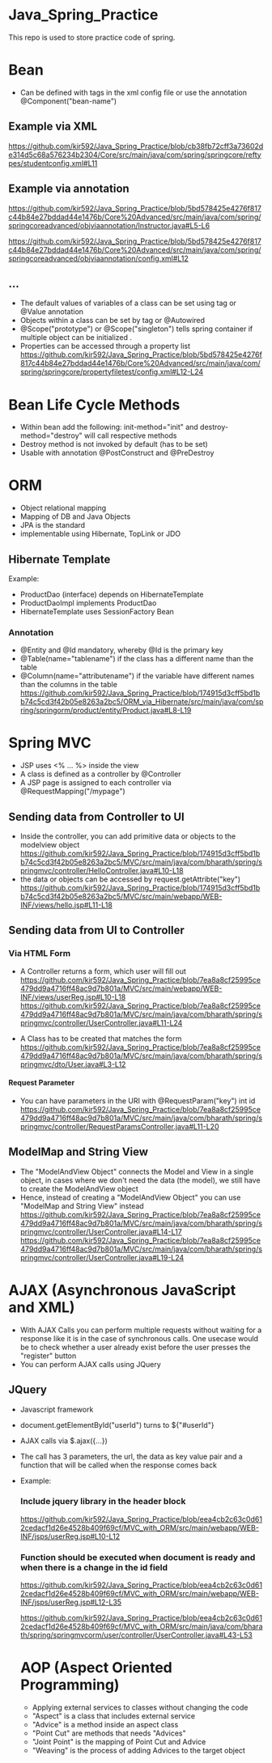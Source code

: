 # Java_Spring_Practice
This repo is used to store practice code of spring. 


# Bean
- Can be defined with tags in the xml config file or use the annotation @Component("bean-name")

## Example via XML
https://github.com/kir592/Java_Spring_Practice/blob/cb38fb72cff3a73602de314d5c68a576234b2304/Core/src/main/java/com/spring/springcore/reftypes/studentconfig.xml#L11


## Example via annotation
https://github.com/kir592/Java_Spring_Practice/blob/5bd578425e4276f817c44b84e27bddad44e1476b/Core%20Advanced/src/main/java/com/spring/springcoreadvanced/objviaannotation/Instructor.java#L5-L6

https://github.com/kir592/Java_Spring_Practice/blob/5bd578425e4276f817c44b84e27bddad44e1476b/Core%20Advanced/src/main/java/com/spring/springcoreadvanced/objviaannotation/config.xml#L12

## ...
- The default values of variables of a class can be set using <value> tag or @Value annotation
- Objects within a class can be set by <ref bean=bean-name/> tag or @Autowired
- @Scope("prototype") or @Scope("singleton") tells spring container if multiple object can be initialized .
- Properties can be accessed through a property list
https://github.com/kir592/Java_Spring_Practice/blob/5bd578425e4276f817c44b84e27bddad44e1476b/Core%20Advanced/src/main/java/com/spring/springcore/propertyfiletest/config.xml#L12-L24
  
  

# Bean Life Cycle Methods
- Within bean add the following: init-method="init" and destroy-method="destroy" will call respective methods
- Destroy method is not invoked by default (has to be set)
- Usable with annotation @PostConstruct and @PreDestroy

# ORM
- Object relational mapping
- Mapping of DB and Java Objects
- JPA is the standard
- implementable using Hibernate, TopLink or JDO


## Hibernate Template
Example:
- ProductDao (interface) depends on HibernateTemplate
- ProductDaoImpl implements ProductDao
- HibernateTemplate uses SessionFactory Bean
  
### Annotation
- @Entity and @Id mandatory, whereby @Id is the primary key
- @Table(name="tablename") if the class has a different name than the table
- @Column(name="attributename") if the variable have different names than the columns in the table
https://github.com/kir592/Java_Spring_Practice/blob/174915d3cff5bd1bb74c5cd3f42b05e8263a2bc5/ORM_via_Hibernate/src/main/java/com/spring/springorm/product/entity/Product.java#L8-L19
  
# Spring MVC
- JSP uses <% ... %> inside the view
- A class is defined as a controller by @Controller
- A JSP page is assigned to each controller via @RequestMapping("/mypage")
  
## Sending data from Controller to UI
- Inside the controller, you can add primitive data or objects to the modelview object
https://github.com/kir592/Java_Spring_Practice/blob/174915d3cff5bd1bb74c5cd3f42b05e8263a2bc5/MVC/src/main/java/com/bharath/spring/springmvc/controller/HelloController.java#L10-L18
- the data or objects can be accessed by request.getAttribte("key")
https://github.com/kir592/Java_Spring_Practice/blob/174915d3cff5bd1bb74c5cd3f42b05e8263a2bc5/MVC/src/main/webapp/WEB-INF/views/hello.jsp#L11-L18
  
## Sending data from UI to Controller
### Via HTML Form
- A Controller returns a form, which user will fill out
https://github.com/kir592/Java_Spring_Practice/blob/7ea8a8cf25995ce479dd9a4716ff48ac9d7b801a/MVC/src/main/webapp/WEB-INF/views/userReg.jsp#L10-L18
https://github.com/kir592/Java_Spring_Practice/blob/7ea8a8cf25995ce479dd9a4716ff48ac9d7b801a/MVC/src/main/java/com/bharath/spring/springmvc/controller/UserController.java#L11-L24
  
  
- A Class has to be created that matches the form
https://github.com/kir592/Java_Spring_Practice/blob/7ea8a8cf25995ce479dd9a4716ff48ac9d7b801a/MVC/src/main/java/com/bharath/spring/springmvc/dto/User.java#L3-L12
  
  
#### Request Parameter
- You can have parameters in the URI with  @RequestParam("key") int id
https://github.com/kir592/Java_Spring_Practice/blob/7ea8a8cf25995ce479dd9a4716ff48ac9d7b801a/MVC/src/main/java/com/bharath/spring/springmvc/controller/RequestParamsController.java#L11-L20
  
  
## ModelMap and String View
- The "ModelAndView Object" connects the Model and View in a single object, in cases where we don't need the data (the model), we still have to create the ModelAndView object
- Hence, instead of creating a "ModelAndView Object" you can use "ModelMap and String View" instead
https://github.com/kir592/Java_Spring_Practice/blob/7ea8a8cf25995ce479dd9a4716ff48ac9d7b801a/MVC/src/main/java/com/bharath/spring/springmvc/controller/UserController.java#L14-L17
https://github.com/kir592/Java_Spring_Practice/blob/7ea8a8cf25995ce479dd9a4716ff48ac9d7b801a/MVC/src/main/java/com/bharath/spring/springmvc/controller/UserController.java#L19-L24
  
# AJAX (Asynchronous JavaScript and XML)
- With AJAX Calls you can perform multiple requests without waiting for a response like it is in the case of synchronous calls. One usecase would be to check whether a user already exist before the user presses the "register" button
- You can perform AJAX calls using JQuery
  
## JQuery
- Javascript framework
- document.getElementById("userId") turns to ${"#userId"}
- AJAX calls via $.ajax({...})
- The call has 3 parameters, the url, the data as key value pair and a function that will be called when the response comes back
- Example:  
  
  ### Include jquery library in the header block
  https://github.com/kir592/Java_Spring_Practice/blob/eea4cb2c63c0d612cedacf1d26e4528b409f69cf/MVC_with_ORM/src/main/webapp/WEB-INF/jsps/userReg.jsp#L10-L12
  
  ### Function should be executed when document is ready and when there is a change in the id field
  https://github.com/kir592/Java_Spring_Practice/blob/eea4cb2c63c0d612cedacf1d26e4528b409f69cf/MVC_with_ORM/src/main/webapp/WEB-INF/jsps/userReg.jsp#L12-L35
  
  https://github.com/kir592/Java_Spring_Practice/blob/eea4cb2c63c0d612cedacf1d26e4528b409f69cf/MVC_with_ORM/src/main/java/com/bharath/spring/springmvcorm/user/controller/UserController.java#L43-L53
  
  # AOP (Aspect Oriented Programming)
  - Applying external services to classes without changing the code
  - "Aspect" is a class that includes external service
  - "Advice" is a method inside an aspect class
  - "Point Cut" are methods that needs "Advices"
  - "Joint Point" is the mapping of Point Cut and Advice
  - "Weaving" is the process of adding Advices to the target object
